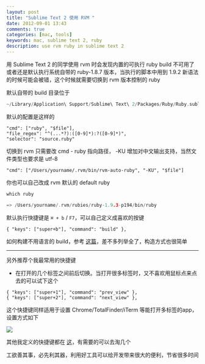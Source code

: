 ```yaml
---
layout: post
title: "Sublime Text 2 使用 RVM "
date: 2012-09-01 13:43
comments: true
categories: [mac, tools]
keywords: mac, sublime text 2, ruby
description: use rvm ruby in sublime text 2
---
```

用 Sublime Text 2 的同学使用 rvm 时会发现内置的可执行 ruby build 不可用了或者还是默认执行系统自带的 ruby-1.8.7 版本，当执行的脚本中用到 1.9.2 新语法的时候可能会被错，这个时候就需要切换到 rvm 版本控制的 ruby
<!--more-->
默认自带的 build 目录位于

```c
~/Library/Application\ Support/Sublime\ Text\ 2/Packages/Ruby/Ruby.sublime-build
```

默认的配置是这样的

```
"cmd": ["ruby", "$file"],
"file_regex": "^(...*?):([0-9]*):?([0-9]*)",
"selector": "source.ruby"
```

切换到 rvm 只需要改 cmd - ruby 指向路径， -KU 增加对中文输出支持，当然文件类型也要求是 utf-8

```
"cmd": ["/Users/yourname/.rvm/bin/rvm-auto-ruby", "-KU", "$file"]
```

你也可以自己改成 rvm 默认的 default ruby

```c
which ruby

=> /Users/yourname/.rvm/rubies/ruby-1.9.3-p194/bin/ruby
```

默认执行快捷键是 `⌘ + b` / `F7`，可以自己定义成喜欢的按键

```
{ "keys": ["super+b"], "command": "build" },
```

如何构建不用语言的 build，参考 [这篇](http://addyosmani.com/blog/custom-sublime-text-build-systems-for-popular-tools-and-languages/)，差不多列举全了，构造方式也很简单

------

另外推荐个我最常用的快捷键

- 在打开的几个标签之间前后切换。当打开很多标签时，又不喜欢用鼠标点来点去的可以试下这个

```
{ "keys": ["super+1"], "command": "prev_view" },
{ "keys": ["super+2"], "command": "next_view" },
```

这个快捷键同样适用于设置 Chrome/TotalFinder/iTerm 等能打开多标签的app，设置方式如下

![](http://m2.img.libdd.com/farm4/2012/0901/15/57756B60A70B4B4D6BEE07D177C25C55C856F5189977_500_448.jpg)

其他我定义的快捷键都在 [这](https://github.com/Bigcircle/config/blob/master/sublime/User/Default%20(OSX).sublime-keymap)，有需要的可以去淘几个

工欲善其事，必先利其器，利用好工具可以给开发带来很大的便利，节省很多时间
